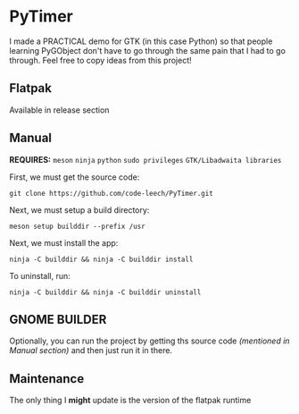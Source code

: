 # PyTimer

I made a PRACTICAL demo for GTK (in this case Python) so that people learning PyGObject
don't have to go through the same pain that I had to go through. Feel free to copy ideas
from this project!

## Flatpak
Available in release section

## Manual
**REQUIRES:**
`meson`
`ninja`
`python`
`sudo privileges`
`GTK/Libadwaita libraries`

First, we must get the source code:
```
git clone https://github.com/code-leech/PyTimer.git
```
Next, we must setup a build directory:
```
meson setup builddir --prefix /usr
```
Next, we must install the app:
```
ninja -C builddir && ninja -C builddir install
```
To uninstall, run:
```
ninja -C builddir && ninja -C builddir uninstall
```

## GNOME BUILDER
Optionally, you can run the project by getting ths source code *(mentioned in Manual section)* and then just run it in there. 

## Maintenance
The only thing I **might** update is the version of the flatpak runtime


